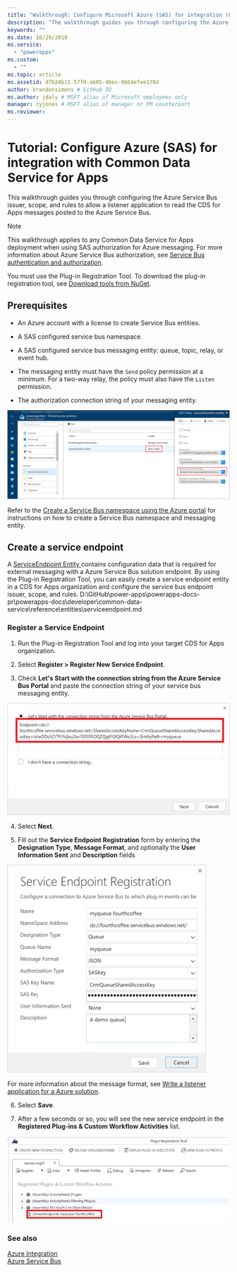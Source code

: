 ```yaml
---
title: "Walkthrough: Configure Microsoft Azure (SAS) for integration (Common Data Service for Apps) | Microsoft Docs"
description: "The walkthrough guides you through configuring the Azure Service Bus issuer, scope, and rules to allow a listener application to read the Common Data Service for Apps messages posted to the Azure Service Bus."
keywords: ""
ms.date: 10/29/2018
ms.service:
  - "powerapps"
ms.custom:
  - ""
ms.topic: article
ms.assetid: d7b24b11-57f0-ab05-4bec-0b64efee178d
author: brandonsimons # GitHub ID
ms.author: jdaly # MSFT alias of Microsoft employees only
manager: ryjones # MSFT alias of manager or PM counterpart
ms.reviewer: 
---
```


# Tutorial: Configure Azure (SAS) for integration with Common Data Service for Apps

<!-- https://docs.microsoft.com/en-us/dynamics365/customer-engagement/developer/walkthrough-configure-azure-sas-integration -->

This walkthrough guides you through configuring the Azure Service Bus issuer, scope, and rules to allow a listener application to read the CDS for Apps messages posted to the Azure Service Bus.  
  
> [!NOTE]
>  This walkthrough applies to any Common Data Service for Apps deployment when using SAS authorization for Azure messaging. For more information about Azure Service Bus authorization, see [Service Bus authentication and authorization](https://azure.microsoft.com/en-us/documentation/articles/service-bus-authentication-and-authorization/).  
>   
> You must use the Plug-in Registration Tool. To download the plug-in registration tool, see [Download tools from NuGet](download-tools-NuGet.md).
  
## Prerequisites  
  
-   An Azure account with a license to create Service Bus entities.
  
-   A SAS configured service bus namespace.
  
-   A SAS configured service bus messaging entity: queue, topic, relay, or event hub.
  
-   The messaging entity must have the `Send` policy permission at a minimum. For a two-way relay, the policy must also have the `Listen` permission.  
-  The authorization connection string of your messaging entity. 
  
 ![Define the Azure policy permissions](media/policy-permissions.png "Define the Azure policy permissions")  
  
 Refer to the [Create a Service Bus namespace using the Azure portal](/azure/service-bus-messaging/service-bus-create-namespace-portal) for instructions on how to create a Service Bus namespace and messaging entity.  
  
## Create a service endpoint

A [ServiceEndpoint Entity ](reference/entities/serviceendpoint.md) contains configuration data that is required for external messaging with a Azure Service Bus solution endpoint. By using the Plug-in Registration Tool, you can easily create a service endpoint entity in a CDS for Apps organization and configure  the service bus endpoint issuer, scope, and rules. D:\GitHub\power-apps\powerapps-docs-pr\powerapps-docs\developer\common-data-service\reference\entities\serviceendpoint.md
  
### Register a Service Endpoint  
  
1.  Run the Plug-in Registration Tool and log into your target CDS for Apps organization.  
  
2.  Select **Register > Register New Service Endpoint**.  
  
3.  Check **Let's Start with the connection string from the Azure Service Bus Portal** and paste the connection string of your service bus messaging entity.  
  
 ![Provide authorization connection string](media/sas-connection-string.PNG "Provide authorization connection string")  
  
4.  Select **Next**.  
  
5.  Fill out the **Service Endpoint Registration** form by entering the **Designation Type**, **Message Format**, and optionally the **User Information Sent** and **Description** fields  
  
 ![Service endpoint registration](media/service-endpoint-registration.PNG "Service endpoint registration")  
  
   For more information about the message format, see [Write a listener application for a Azure solution](write-listener-application-azure-solution.md).  
  
6.  Select **Save**.  
  
7.  After a few seconds or so, you will see the new service endpoint in the **Registered Plug-ins & Custom Workflow Activities** list.  
  
 ![New service endpoint](media/new-service-endpoint.PNG "New service endpoint")  
  
### See also

[Azure Integration](azure-integration.md)<br />
[Azure Service Bus](/azure/service-bus-messaging/service-bus-fundamentals-hybrid-solutions.md)
